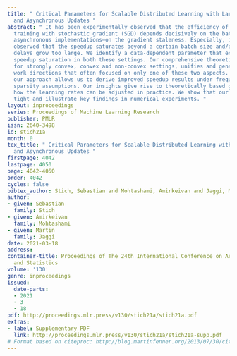 ```yaml
---
title: " Critical Parameters for Scalable Distributed Learning with Large Batches
  and Asynchronous Updates "
abstract: " It has been experimentally observed that the efficiency of distributed
  training with stochastic gradient (SGD) depends decisively on the batch size and—in
  asynchronous implementations—on the gradient staleness. Especially, it has been
  observed that the speedup saturates beyond a certain batch size and/or when the
  delays grow too large. We identify a data-dependent parameter that explains the
  speedup saturation in both these settings. Our comprehensive theoretical analysis,
  for strongly convex, convex and non-convex settings, unifies and generalized prior
  work directions that often focused on only one of these two aspects. In particular,
  our approach allows us to derive improved speedup results under frequently considered
  sparsity assumptions. Our insights give rise to theoretically based guidelines on
  how the learning rates can be adjusted in practice. We show that our results are
  tight and illustrate key findings in numerical experiments. "
layout: inproceedings
series: Proceedings of Machine Learning Research
publisher: PMLR
issn: 2640-3498
id: stich21a
month: 0
tex_title: " Critical Parameters for Scalable Distributed Learning with Large Batches
  and Asynchronous Updates "
firstpage: 4042
lastpage: 4050
page: 4042-4050
order: 4042
cycles: false
bibtex_author: Stich, Sebastian and Mohtashami, Amirkeivan and Jaggi, Martin
author:
- given: Sebastian
  family: Stich
- given: Amirkeivan
  family: Mohtashami
- given: Martin
  family: Jaggi
date: 2021-03-18
address:
container-title: Proceedings of The 24th International Conference on Artificial Intelligence
  and Statistics
volume: '130'
genre: inproceedings
issued:
  date-parts:
  - 2021
  - 3
  - 18
pdf: http://proceedings.mlr.press/v130/stich21a/stich21a.pdf
extras:
- label: Supplementary PDF
  link: http://proceedings.mlr.press/v130/stich21a/stich21a-supp.pdf
# Format based on citeproc: http://blog.martinfenner.org/2013/07/30/citeproc-yaml-for-bibliographies/
---
```

